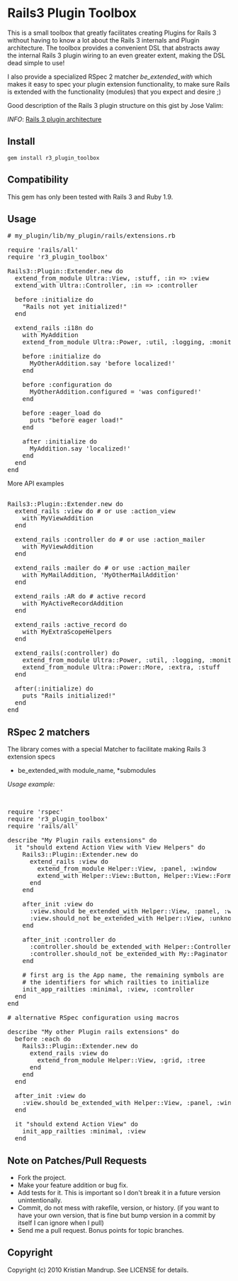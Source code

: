 
# Rails3 Plugin Toolbox

This is a small toolbox that greatly facilitates creating Plugins for Rails 3 without having to know a lot about the Rails 3 internals and Plugin architecture.
The toolbox provides a convenient DSL that abstracts away the internal Rails 3 plugin wiring to an even greater extent, making the DSL dead simple to use!

I also provide a specialized RSpec 2 matcher *be_extended_with* which makes it easy to spec your plugin extension functionality, to make sure Rails is extended with
the functionality (modules) that you expect and desire ;) 

Good description of the Rails 3 plugin structure on this gist by Jose Valim:

_INFO_: [Rails 3 plugin architecture](https://gist.github.com/af7e572c2dc973add221)

## Install

<code>gem install r3_plugin_toolbox</code>

## Compatibility

This gem has only been tested with Rails 3 and Ruby 1.9. 

## Usage

<pre>
# my_plugin/lib/my_plugin/rails/extensions.rb      

require 'rails/all'
require 'r3_plugin_toolbox'

Rails3::Plugin::Extender.new do
  extend_from_module Ultra::View, :stuff, :in => :view 
  extend_with Ultra::Controller, :in => :controller

  before :initialize do
    "Rails not yet initialized!"
  end      

  extend_rails :i18n do
    with MyAddition
    extend_from_module Ultra::Power, :util, :logging, :monitor

    before :initialize do
      MyOtherAddition.say 'before localized!'
    end      

    before :configuration do
      MyOtherAddition.configured = 'was configured!'      
    end

    before :eager_load do
      puts "before eager load!"
    end

    after :initialize do
      MyAddition.say 'localized!'
    end      
  end
end
</pre>

More API examples

<pre>                        
Rails3::Plugin::Extender.new do  
  extend_rails :view do # or use :action_view
    with MyViewAddition
  end

  extend_rails :controller do # or use :action_mailer
    with MyViewAddition
  end

  extend_rails :mailer do # or use :action_mailer
    with MyMailAddition, 'MyOtherMailAddition'
  end

  extend_rails :AR do # active record
    with MyActiveRecordAddition
  end

  extend_rails :active_record do
    with MyExtraScopeHelpers
  end

  extend_rails(:controller) do
    extend_from_module Ultra::Power, :util, :logging, :monitor
    extend_from_module Ultra::Power::More, :extra, :stuff
  end  
  
  after(:initialize) do
    puts "Rails initialized!"
  end    
end
</pre>

## RSpec 2 matchers

The library comes with a special Matcher to facilitate making Rails 3 extension specs

* be_extended_with module_name, *submodules

_Usage example:_

<pre>   
                   
require 'rspec'
require 'r3_plugin_toolbox'
require 'rails/all'  

describe "My Plugin rails extensions" do
  it "should extend Action View with View Helpers" do
    Rails3::Plugin::Extender.new do
      extend_rails :view do          
        extend_from_module Helper::View, :panel, :window
        extend_with Helper::View::Button, Helper::View::Form
      end
    end

    after_init :view do
      :view.should be_extended_with Helper::View, :panel, :window, :button, :form
      :view.should_not be_extended_with Helper::View, :unknown
    end

    after_init :controller do
      :controller.should be_extended_with Helper::Controller, :stuff
      :controller.should_not be_extended_with My::Paginator
    end

    # first arg is the App name, the remaining symbols are 
    # the identifiers for which railties to initialize
    init_app_railties :minimal, :view, :controller
  end  
end

# alternative RSpec configuration using macros

describe "My other Plugin rails extensions" do
  before :each do
    Rails3::Plugin::Extender.new do
      extend_rails :view do          
        extend_from_module Helper::View, :grid, :tree      
      end        
    end
  end

  after_init :view do
    :view.should be_extended_with Helper::View, :panel, :window, :button, :form
  end

  it "should extend Action View" do      
    init_app_railties :minimal, :view
  end
</pre>

## Note on Patches/Pull Requests
 
* Fork the project.
* Make your feature addition or bug fix.
* Add tests for it. This is important so I don't break it in a
  future version unintentionally.
* Commit, do not mess with rakefile, version, or history.
  (if you want to have your own version, that is fine but bump version in a commit by itself I can ignore when I pull)
* Send me a pull request. Bonus points for topic branches.

## Copyright

Copyright (c) 2010 Kristian Mandrup. See LICENSE for details.

